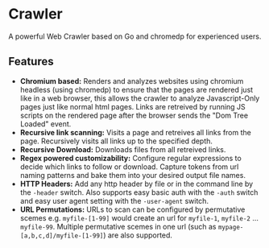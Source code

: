 # Crawler

A powerful Web Crawler based on Go and chromedp for experienced users.

## Features

- **Chromium based:** Renders and analyzes websites using chromium headless (using chromedp) to ensure that the pages are rendered just like in a web browser, this allows the crawler to analyze Javascript-Only pages just like normal html pages. Links are retreived by running JS scripts on the rendered page after the browser sends the "Dom Tree Loaded" event.
- **Recursive link scanning:** Visits a page and retreives all links from the page. Recursively visits all links up to the specified depth.
- **Recursive Download:** Downloads files from all retreived links.
- **Regex powered customizability:** Configure regular expressions to decide which links to follow or download. Capture tokens from url naming patterns and bake them into your desired output file names.
- **HTTP Headers:** Add any http header by file or in the command line by the `-header` switch. Also supports easy basic auth with the `-auth` switch and easy user agent setting with the `-user-agent` switch.
- **URL Permutations:** URLs to scan can be configured by permutative scemes e.g. `myfile-[1-99]` would create an url for `myfile-1`, `myfile-2` ... `myfile-99`. Multiple permutative scemes in one url (such as `mypage-[a,b,c,d]/myfile-[1-99]`) are also supported.

